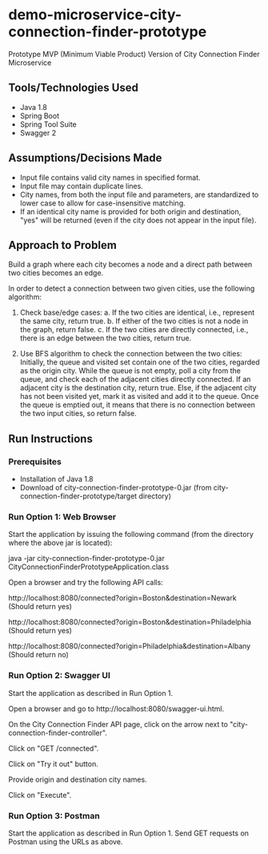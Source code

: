 # demo-microservice-city-connection-finder-prototype
Prototype MVP (Minimum Viable Product) Version of City Connection Finder Microservice

## Tools/Technologies Used

* Java 1.8
* Spring Boot
* Spring Tool Suite
* Swagger 2

## Assumptions/Decisions Made

* Input file contains valid city names in specified format.
* Input file may contain duplicate lines.
* City names, from both the input file and parameters, are standardized to lower case to allow for case-insensitive matching.
* If an identical city name is provided for both origin and destination, "yes" will be returned (even if the city does not appear in the input file).

## Approach to Problem

Build a graph where each city becomes a node and a direct path between two cities becomes an edge. 

In order to detect a connection between two given cities, use the following algorithm:

1. Check base/edge cases:
   a. If the two cities are identical, i.e., represent the same city, return true.
   b. If either of the two cities is not a node in the graph, return false.
   c. If the two cities are directly connected, i.e., there is an edge between the two cities, return true.

2. Use BFS algorithm to check the connection between the two cities:
   Initially, the queue and visited set contain one of the two cities, regarded as the origin city.
   While the queue is not empty, poll a city from the queue, and check each of the adjacent cities directly connected.
     If an adjacent city is the destination city, return true.
     Else, if the adjacent city has not been visited yet, mark it as visited and add it to the queue.
   Once the queue is emptied out, it means that there is no connection between the two input cities, so return false.
  
## Run Instructions

### Prerequisites

* Installation of Java 1.8
* Download of city-connection-finder-prototype-0.jar (from city-connection-finder-prototype/target directory)

### Run Option 1: Web Browser

Start the application by issuing the following command (from the directory where the above jar is located):

java -jar city-connection-finder-prototype-0.jar CityConnectionFinderPrototypeApplication.class

Open a browser and try the following API calls:

http://localhost:8080/connected?origin=Boston&destination=Newark
(Should return yes)

http://localhost:8080/connected?origin=Boston&destination=Philadelphia
(Should return yes)

http://localhost:8080/connected?origin=Philadelphia&destination=Albany
(Should return no)

### Run Option 2: Swagger UI

Start the application as described in Run Option 1.

Open a browser and go to http://localhost:8080/swagger-ui.html.

On the City Connection Finder API page, click on the arrow next to "city-connection-finder-controller".

Click on "GET /connected".

Click on "Try it out" button.

Provide origin and destination city names.

Click on "Execute".

### Run Option 3: Postman

Start the application as described in Run Option 1.
Send GET requests on Postman using the URLs as above.
